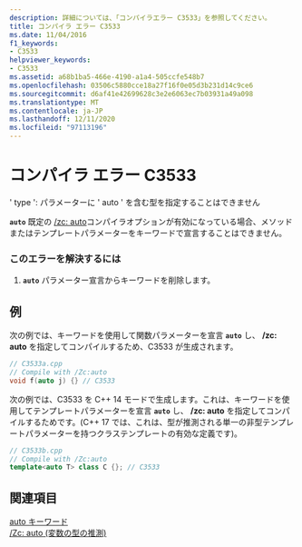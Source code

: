 ```yaml
---
description: 詳細については、「コンパイラエラー C3533」を参照してください。
title: コンパイラ エラー C3533
ms.date: 11/04/2016
f1_keywords:
- C3533
helpviewer_keywords:
- C3533
ms.assetid: a68b1ba5-466e-4190-a1a4-505ccfe548b7
ms.openlocfilehash: 03506c5880cce18a27f16f0e05d3b231d14c9ce6
ms.sourcegitcommit: d6af41e42699628c3e2e6063ec7b03931a49a098
ms.translationtype: MT
ms.contentlocale: ja-JP
ms.lasthandoff: 12/11/2020
ms.locfileid: "97113196"
---
```

# <a name="compiler-error-c3533"></a>コンパイラ エラー C3533

' type ': パラメーターに ' auto ' を含む型を指定することはできません

**`auto`** 既定の [/zc: auto](../../build/reference/zc-auto-deduce-variable-type.md)コンパイラオプションが有効になっている場合、メソッドまたはテンプレートパラメーターをキーワードで宣言することはできません。

### <a name="to-correct-this-error"></a>このエラーを解決するには

1. **`auto`** パラメーター宣言からキーワードを削除します。

## <a name="examples"></a>例

次の例では、キーワードを使用して関数パラメーターを宣言 **`auto`** し、 **/zc: auto** を指定してコンパイルするため、C3533 が生成されます。

```cpp
// C3533a.cpp
// Compile with /Zc:auto
void f(auto j) {} // C3533
```

次の例では、C3533 を C++ 14 モードで生成します。これは、キーワードを使用してテンプレートパラメーターを宣言 **`auto`** し、 **/zc: auto** を指定してコンパイルするためです。(C++ 17 では、これは、型が推測される単一の非型テンプレートパラメーターを持つクラステンプレートの有効な定義です)。

```cpp
// C3533b.cpp
// Compile with /Zc:auto
template<auto T> class C {}; // C3533
```

## <a name="see-also"></a>関連項目

[auto キーワード](../../cpp/auto-cpp.md)<br/>
[/Zc: auto (変数の型の推測)](../../build/reference/zc-auto-deduce-variable-type.md)
